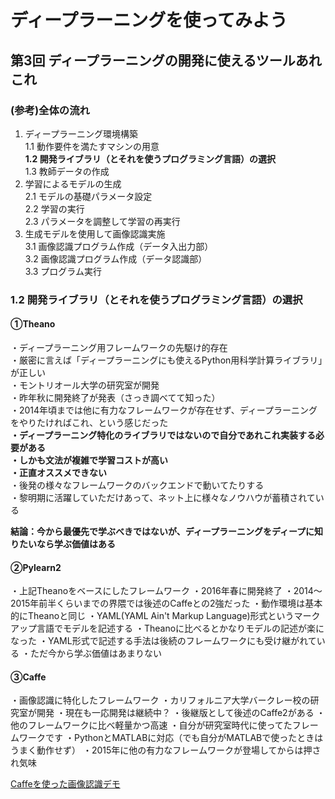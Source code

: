 # ディープラーニングを使ってみよう
## 第3回 ディープラーニングの開発に使えるツールあれこれ
### (参考)全体の流れ

1. ディープラーニング環境構築  
1.1 動作要件を満たすマシンの用意  
**1.2 開発ライブラリ（とそれを使うプログラミング言語）の選択**  
1.3 教師データの作成  
2. 学習によるモデルの生成  
2.1 モデルの基礎パラメータ設定  
2.2 学習の実行  
2.3 パラメータを調整して学習の再実行  
3. 生成モデルを使用して画像認識実施  
3.1 画像認識プログラム作成（データ入出力部）  
3.2 画像認識プログラム作成（データ認識部）  
3.3 プログラム実行

### 1.2 開発ライブラリ（とそれを使うプログラミング言語）の選択



#### ①Theano

・ディープラーニング用フレームワークの先駆け的存在  
・厳密に言えば「ディープラーニングにも使えるPython用科学計算ライブラリ」が正しい  
・モントリオール大学の研究室が開発  
・昨年秋に開発終了が発表（さっき調べてて知った）  
・2014年頃までは他に有力なフレームワークが存在せず、ディープラーニングをやりたければこれ、という感じだった  
**・ディープラーニング特化のライブラリではないので自分であれこれ実装する必要がある  
・しかも文法が複雑で学習コストが高い  
・正直オススメできない**  
・後発の様々なフレームワークのバックエンドで動いてたりする  
・黎明期に活躍していただけあって、ネット上に様々なノウハウが蓄積されている  

**結論：今から最優先で学ぶべきではないが、ディープラーニングをディープに知りたいなら学ぶ価値はある**

#### ②Pylearn2
・上記Theanoをベースにしたフレームワーク
・2016年春に開発終了
・2014～2015年前半くらいまでの界隈では後述のCaffeとの2強だった
・動作環境は基本的にTheanoと同じ
・YAML(YAML Ain't Markup Language)形式というマークアップ言語でモデルを記述する
・Theanoに比べるとかなりモデルの記述が楽になった
・YAML形式で記述する手法は後続のフレームワークにも受け継がれている
・ただ今から学ぶ価値はあまりない

#### ③Caffe
・画像認識に特化したフレームワーク
・カリフォルニア大学バークレー校の研究室が開発
・現在も一応開発は継続中？
・後継版として後述のCaffe2がある
・他のフレームワークに比べ軽量かつ高速
・自分が研究室時代に使ってたフレームワークです
・PythonとMATLABに対応（でも自分がMATLABで使ったときはうまく動作せず）
・2015年に他の有力なフレームワークが登場してからは押され気味

[Caffeを使った画像認識デモ](http://demo.caffe.berkeleyvision.org/)

